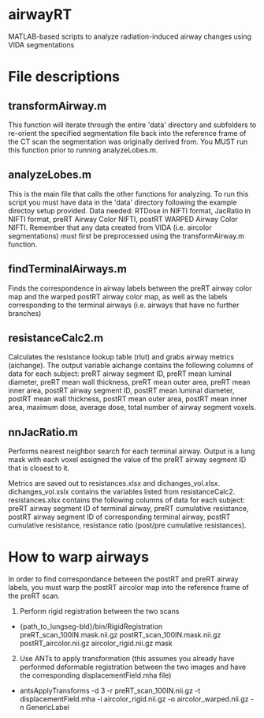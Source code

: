 # airwayRT
MATLAB-based scripts to analyze radiation-induced airway changes using VIDA segmentations
# File descriptions
## transformAirway.m
This function will iterate through the entire 'data' directory and subfolders to re-orient the specified segmentation file back into the reference frame of the CT scan the segmentation was originally derived from. You MUST run this function prior to running analyzeLobes.m.

## analyzeLobes.m
This is the main file that calls the other functions for analyzing. To run this script you must have data in the 'data' directory following the example directoy setup provided. Data needed: RTDose in NIFTI format, JacRatio in NIFTI format, preRT Airway Color NIFTI, postRT WARPED Airway Color NIFTI. Remember that any data created from VIDA (i.e. aircolor segmentations) must first be preprocessed using the transformAirway.m function.

## findTerminalAirways.m
Finds the correspondence in airway labels between the preRT airway color map and the warped postRT airway color map, as well as the labels corresponding to the terminal airways (i.e. airways that have no further branches)

## resistanceCalc2.m
Calculates the resistance lookup table (rlut) and grabs airway metrics (aichange). The output variable aichange contains the following columns of data for each subject: preRT airway segment ID, preRT mean luminal diameter, preRT mean wall thickness, preRT mean outer area, preRT mean inner area, postRT airway segment ID, postRT mean luminal diameter, postRT mean wall thickness, postRT mean outer area, postRT mean inner area, maximum dose, average dose, total number of airway segment voxels.

## nnJacRatio.m
Performs nearest neighbor search for each terminal airway. Output is a lung mask with each voxel assigned the value of the preRT airway segment ID that is closest to it.

Metrics are saved out to resistances.xlsx and dichanges_vol.xlsx. dichanges_vol.xslx contains the variables listed from resistanceCalc2. resistances.xlsx contains the following columns of data for each subject: preRT airway segment ID of terminal airway, preRT cumulative resistance, postRT airway segment ID of corresponding terminal airway, postRT cumulative resistance, resistance ratio (post/pre cumulative resistances).

# How to warp airways
In order to find correspondance between the postRT and preRT airway labels, you must warp the postRT aircolor map into the reference frame of the preRT scan.
1. Perform rigid registration between the two scans
  - {path_to_lungseg-bld}/bin/RigidRegistration preRT_scan_100IN.mask.nii.gz postRT_scan_100IN.mask.nii.gz postRT_aircolor.nii.gz aircolor_rigid.nii.gz mask
2. Use ANTs to apply transformation (this assumes you already have performed deformable registration between the two images and have the corresponding displacementField.mha file)
  - antsApplyTransforms -d 3 -r preRT_scan_100IN.nii.gz -t displacementField.mha -i aircolor_rigid.nii.gz -o aircolor_warped.nii.gz -n GenericLabel

